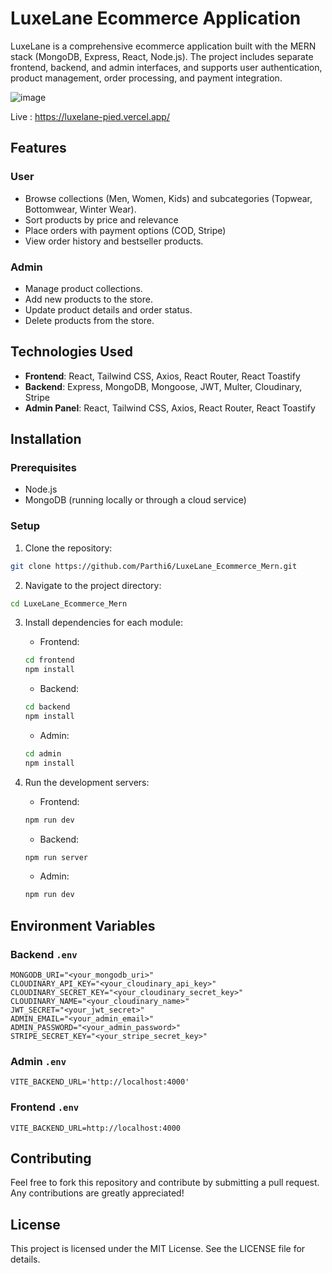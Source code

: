 # LuxeLane Ecommerce Application

LuxeLane is a comprehensive ecommerce application built with the MERN stack (MongoDB, Express, React, Node.js). The project includes separate frontend, backend, and admin interfaces, and supports user authentication, product management, order processing, and payment integration.

![image](https://github.com/user-attachments/assets/7a713304-ae9a-46d5-b088-b8f7155fa738)

Live : https://luxelane-pied.vercel.app/


## Features

### User
* Browse collections (Men, Women, Kids) and subcategories (Topwear, Bottomwear, Winter Wear).
* Sort products by price and relevance
* Place orders with payment options (COD, Stripe)
* View order history and bestseller products.

### Admin
* Manage product collections.
* Add new products to the store.
* Update product details and order status.
* Delete products from the store.

## Technologies Used

* **Frontend**: React, Tailwind CSS, Axios, React Router, React Toastify
* **Backend**: Express, MongoDB, Mongoose, JWT, Multer, Cloudinary, Stripe
* **Admin Panel**: React, Tailwind CSS, Axios, React Router, React Toastify

## Installation

### Prerequisites
* Node.js
* MongoDB (running locally or through a cloud service)

### Setup

1. Clone the repository:
```bash
git clone https://github.com/Parthi6/LuxeLane_Ecommerce_Mern.git
```

2. Navigate to the project directory:
```bash
cd LuxeLane_Ecommerce_Mern
```

3. Install dependencies for each module:

   * Frontend:
   ```bash
   cd frontend
   npm install
   ```

   * Backend:
   ```bash
   cd backend
   npm install
   ```

   * Admin:
   ```bash
   cd admin
   npm install
   ```

4. Run the development servers:

   * Frontend:
   ```bash
   npm run dev
   ```

   * Backend:
   ```bash
   npm run server
   ```

   * Admin:
   ```bash
   npm run dev
   ```

## Environment Variables

### Backend `.env`
```
MONGODB_URI="<your_mongodb_uri>"
CLOUDINARY_API_KEY="<your_cloudinary_api_key>"
CLOUDINARY_SECRET_KEY="<your_cloudinary_secret_key>"
CLOUDINARY_NAME="<your_cloudinary_name>"
JWT_SECRET="<your_jwt_secret>"
ADMIN_EMAIL="<your_admin_email>"
ADMIN_PASSWORD="<your_admin_password>"
STRIPE_SECRET_KEY="<your_stripe_secret_key>"
```

### Admin `.env`
```
VITE_BACKEND_URL='http://localhost:4000'
```

### Frontend `.env`
```
VITE_BACKEND_URL=http://localhost:4000
```

## Contributing

Feel free to fork this repository and contribute by submitting a pull request. Any contributions are greatly appreciated!

## License

This project is licensed under the MIT License. See the LICENSE file for details.
